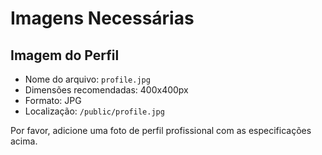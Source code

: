 # Imagens Necessárias

## Imagem do Perfil
- Nome do arquivo: `profile.jpg`
- Dimensões recomendadas: 400x400px
- Formato: JPG
- Localização: `/public/profile.jpg`

Por favor, adicione uma foto de perfil profissional com as especificações acima. 